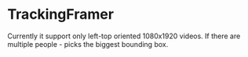 # TrackingFramer

Currently it support only left-top oriented 1080x1920 videos. If there are multiple people - picks the biggest bounding box.
